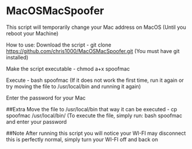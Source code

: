 # MacOSMacSpoofer
This script will temporarily change your Mac address on MacOS (Until you reboot your Machine)

How to use:
Download the script - git clone https://github.com/chris1000/MacOSMacSpoofer.git (You must have git installed)

Make the script executable - chmod a+x spoofmac

Execute - bash spoofmac (If it does not work the first time, run it again or try moving the file to /usr/local/bin and running it again)

Enter the password for your Mac

##Extra
Move the file to /usr/local/bin that way it can be executed - cp spoofmac /usr/local/bin/ (To execute the file, simply run: bash spoofmac and enter your password

##Note
After running this script you will notice your WI-FI may disconnect this is perfectly normal, simply turn your WI-FI off and back on
